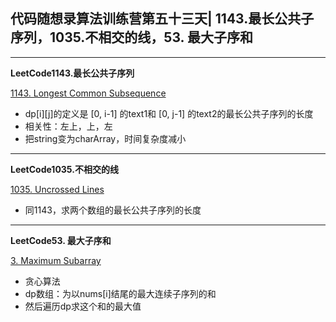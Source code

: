 ## **代码随想录算法训练营第五十三天| 1143.最长公共子序列，1035.不相交的线，53. 最大子序和**
<hr/>

**LeetCode1143.最长公共子序列**

[1143. Longest Common Subsequence](https://leetcode.cn/problems/longest-common-subsequence/description/)

- dp[i][j]的定义是 [0, i-1] 的text1和 [0, j-1] 的text2的最长公共子序列的长度
- 相关性：左上，上，左
- 把string变为charArray，时间复杂度减小

<hr/>

**LeetCode1035.不相交的线**

[1035. Uncrossed Lines](https://leetcode.cn/problems/uncrossed-lines/description/)

- 同1143，求两个数组的最长公共子序列的长度

<hr/>

**LeetCode53. 最大子序和**

[3. Maximum Subarray](https://leetcode.cn/problems/maximum-subarray/description/)

- 贪心算法
- dp数组：为以nums[i]结尾的最大连续子序列的和
- 然后遍历dp求这个和的最大值